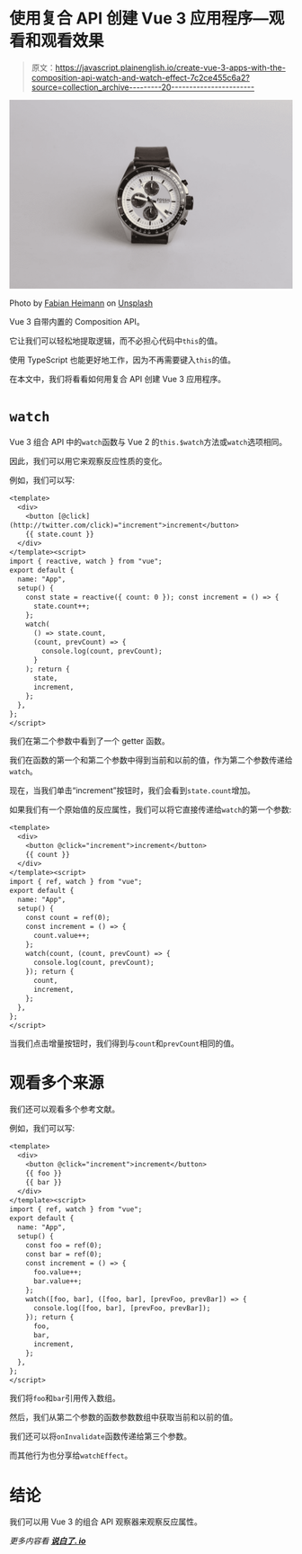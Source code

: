 # 使用复合 API 创建 Vue 3 应用程序—观看和观看效果

> 原文：<https://javascript.plainenglish.io/create-vue-3-apps-with-the-composition-api-watch-and-watch-effect-7c2ce455c6a2?source=collection_archive---------20----------------------->

![](img/0edb4341386796045b3fb4abcdd4bbb7.png)

Photo by [Fabian Heimann](https://unsplash.com/@fabianheimann?utm_source=medium&utm_medium=referral) on [Unsplash](https://unsplash.com?utm_source=medium&utm_medium=referral)

Vue 3 自带内置的 Composition API。

它让我们可以轻松地提取逻辑，而不必担心代码中`this`的值。

使用 TypeScript 也能更好地工作，因为不再需要键入`this`的值。

在本文中，我们将看看如何用复合 API 创建 Vue 3 应用程序。

# `watch`

Vue 3 组合 API 中的`watch`函数与 Vue 2 的`this.$watch`方法或`watch`选项相同。

因此，我们可以用它来观察反应性质的变化。

例如，我们可以写:

```
<template>
  <div>
    <button [@click](http://twitter.com/click)="increment">increment</button>
    {{ state.count }}
  </div>
</template><script>
import { reactive, watch } from "vue";
export default {
  name: "App",
  setup() {
    const state = reactive({ count: 0 }); const increment = () => {
      state.count++;
    };
    watch(
      () => state.count,
      (count, prevCount) => {
        console.log(count, prevCount);
      }
    ); return {
      state,
      increment,
    };
  },
};
</script>
```

我们在第二个参数中看到了一个 getter 函数。

我们在函数的第一个和第二个参数中得到当前和以前的值，作为第二个参数传递给`watch`。

现在，当我们单击“increment”按钮时，我们会看到`state.count`增加。

如果我们有一个原始值的反应属性，我们可以将它直接传递给`watch`的第一个参数:

```
<template>
  <div>
    <button @click="increment">increment</button>
    {{ count }}
  </div>
</template><script>
import { ref, watch } from "vue";
export default {
  name: "App",
  setup() {
    const count = ref(0);
    const increment = () => {
      count.value++;
    };
    watch(count, (count, prevCount) => {
      console.log(count, prevCount);
    }); return {
      count,
      increment,
    };
  },
};
</script>
```

当我们点击增量按钮时，我们得到与`count`和`prevCount`相同的值。

# 观看多个来源

我们还可以观看多个参考文献。

例如，我们可以写:

```
<template>
  <div>
    <button @click="increment">increment</button>
    {{ foo }}
    {{ bar }}
  </div>
</template><script>
import { ref, watch } from "vue";
export default {
  name: "App",
  setup() {
    const foo = ref(0);
    const bar = ref(0);
    const increment = () => {
      foo.value++;
      bar.value++;
    };
    watch([foo, bar], ([foo, bar], [prevFoo, prevBar]) => {
      console.log([foo, bar], [prevFoo, prevBar]);
    }); return {
      foo,
      bar,
      increment,
    };
  },
};
</script>
```

我们将`foo`和`bar`引用传入数组。

然后，我们从第二个参数的函数参数数组中获取当前和以前的值。

我们还可以将`onInvalidate`函数传递给第三个参数。

而其他行为也分享给`watchEffect`。

# 结论

我们可以用 Vue 3 的组合 API 观察器来观察反应属性。

*更多内容看* [***说白了. io***](https://plainenglish.io/)